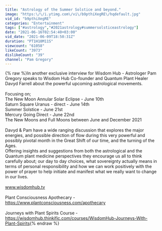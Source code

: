 ```yaml
---
title: "Astrology of the Summer Solstice and beyond."
image: "https:\/\/i.ytimg.com\/vi\/b9pthiXegRE\/hqdefault.jpg"
vid_id: "b9pthiXegRE"
categories: "Entertainment"
tags: ["#astrology","#2021astrology#summersolsticeastrology"]
date: "2021-06-16T02:54:40+03:00"
vid_date: "2021-06-09T18:50:31Z"
duration: "PT1H10M11S"
viewcount: "61058"
likeCount: "3973"
dislikeCount: "39"
channel: "Pam Gregory"
---
```

{% raw %}In another exclusive interview for Wisdom Hub - Astrologer Pam Gregory speaks to Wisdom Hub Co-founder and Quantum Plant Healer Davyd Farrell about the powerful upcoming astrological movements.<br /><br />Focusing on; <br />The New Moon Annular Solar Eclipse - June 10th<br />Saturn Square Uranus - direct - June 14th<br />Summer Solstice - June 21st<br />Mercury Going Direct - June 22nd<br />The New Moons and Full Moons between June and December 2021<br /><br />Davyd &amp; Pam have a wide ranging discussion that explores the major energies, and possible direction of flow during this very powerful and possibly pivotal month in the Great Shift of our time, and the turning of the Ages.<br />Offering insights and suggestions from both the astrological and the  Quantum plant medicine perspectives they encourage us all to think carefully about; our day to day choices, what sovereignty actually means in terms of personal responsibility and how we can work positively with the power of prayer to help initiate and manifest what we really want to change in our lives.<br /><br />www.wisdomhub.tv <br /><br />Plant Consciousness Apothecary - <a rel="nofollow" target="blank" href="https://www.plantconsciousness.com/apothecary">https://www.plantconsciousness.com/apothecary</a><br /><br />Journeys with Plant Spirits Course - <a rel="nofollow" target="blank" href="https://wisdomhub.thinkific.com/courses/WisdomHub-Journeys-With-Plant-Spirits">https://wisdomhub.thinkific.com/courses/WisdomHub-Journeys-With-Plant-Spirits</a>{% endraw %}
